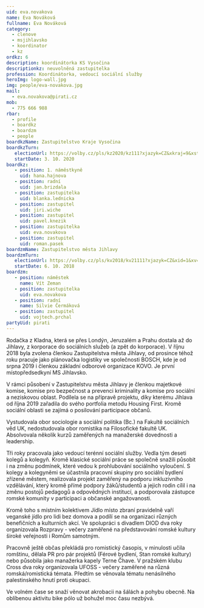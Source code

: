 ```yaml
---
uid: eva.novakova             
name: Eva Nováková            
fullname: Eva Nováková        
category:
  - clenove
  - msjihlavsko
  - koordinator
  - kz
ordkz: 6
description: koordinátorka KS Vysočina
descriptionkz: neuvolněná zastupitelka
profession: Koordinátorka, vedoucí sociální služby
heroImg: logo-wall.jpg
img: people/eva-novakova.jpg
mail:
  - eva.novakova@pirati.cz
mob:
  - 775 666 988
rbar:
  - profile
  - boardkz
  - boardzm
  - people
boardkzName: Zastupitelstvo Kraje Vysočina
boardkzTurn:
   electionUrl: https://volby.cz/pls/kz2020/kz111?xjazyk=CZ&xkraj=9&xstrana=0&xv=2&xt=3
   startDate: 3. 10. 2020
boardkz:
   - position: 1. náměstkyně
     uid: hana.hajnova
   - position: radní
     uid: jan.brizdala
   - position: zastupitelka
     uid: blanka.lednicka
   - position: zastupitel
     uid: jiri.wiche
   - position: zastupitel
     uid: pavel.knezik
   - position: zastupitelka
     uid: eva.novakova
   - position: zastupitel
     uid: roman.pasek
boardzmName: Zastupitelstvo města Jihlavy
boardzmTurn:
   electionUrl: https://volby.cz/pls/kv2018/kv21111?xjazyk=CZ&xid=1&xv=23&xdz=3&xnumnuts=6102&xobec=586846&xstrana=0
   startDate: 6. 10. 2018
boardzm:
   - position: náměstek
     name: Vít Zeman
   - position: zastupitelka
     uid: eva.novakova
   - position: radní
     name: Silvie Čermáková
   - position: zastupitel
     uid: vojtech.prchal
partyUid: pirati
---
```


Rodačka z Kladna, která se přes Londýn, Jeruzalém a Prahu dostala až do Jihlavy, z korporace do sociálních služeb (a zpět do korporace). V říjnu 2018 byla zvolena členkou Zastupitelstva města Jihlavy, od prosince téhož roku pracuje jako plánovačka logistiky ve společnosti BOSCH, kde je od srpna 2019 i členkou základní odborové organizace KOVO. Je první místopředsedkyní MS Jihlavsko.

V rámci působení v Zastupitelstvu města Jihlavy je členkou majetkové komise, komise pro bezpečnost a prevenci kriminality a komise pro sociální a neziskovou oblast. Podílela se na přípravě projektu, díky kterému Jihlava od října 2019 zařadila do svého portfolia metodu Housing First. Kromě sociální oblasti se zajímá o posilování participace občanů.

Vystudovala obor sociologie a sociální politika (Bc.) na Fakultě sociálních věd UK, nedostudovala obor romistika na Filosofické fakultě UK. Absolvovala několik kurzů zaměřených na manažerské dovednosti a leadership.

Tři roky pracovala jako vedoucí terénní sociální služby. Vedla tým deseti kolegů a kolegyň. Kromě klasické sociální práce se společně snažili působit i na změnu podmínek, které vedou k prohlubování sociálního vyloučení. S kolegy a kolegyněmi se účastnila pracovní skupiny pro sociální bydlení zřízené městem, realizovala projekt zaměřený na podporu inkluzivního vzdělávání, který kromě přímé podpory žáků/studentů a jejich rodin cílil i na změnu postojů pedagogů a odpovědných institucí, a podporovala zástupce romské komunity v participaci a občanské angažovanosti.

Kromě toho s místním kolektivem Jídlo místo zbraní pravidelně vaří veganské jídlo pro lidi bez domova a podílí se na organizaci různých benefičních a kulturních akcí. Ve spolupráci s divadlem DIOD dva roky organizovala Rozpravy - večery zaměřené na představování romské kultury široké veřejnosti i Romům samotným.

Pracovně ještě občas překládá pro romistický časopis, v minulosti učila romštinu, dělala PR pro pár projektů (Férové bydlení, Stan romské kultury) nebo působila jako manažerka kapely Terne Čhave. V pražském klubu Cross dva roky organizovala UFOSS - večery zaměřené na různá romská/romistická témata. Předtím se věnovala tématu nenásilného palestinského hnutí proti okupaci.

Ve volném čase se snaží věnovat akrobacii na šálách a pohybu obecně. Na oblíbenou aktivitu bike pólo už bohužel moc času nezbývá.

